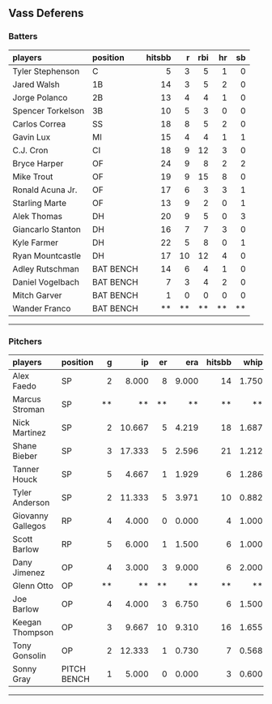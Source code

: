 ## Vass Deferens

### Batters

 
|players           |position  | hitsbb|  r| rbi| hr| sb| 
|:-----------------|:---------|------:|--:|---:|--:|--:| 
|Tyler Stephenson  |C         |      5|  3|   5|  1|  0| 
|Jared Walsh       |1B        |     14|  3|   5|  2|  0| 
|Jorge Polanco     |2B        |     13|  4|   4|  1|  0| 
|Spencer Torkelson |3B        |     10|  5|   3|  0|  0| 
|Carlos Correa     |SS        |     18|  8|   5|  2|  0| 
|Gavin Lux         |MI        |     15|  4|   4|  1|  1| 
|C.J. Cron         |CI        |     18|  9|  12|  3|  0| 
|Bryce Harper      |OF        |     24|  9|   8|  2|  2| 
|Mike Trout        |OF        |     19|  9|  15|  8|  0| 
|Ronald Acuna Jr.  |OF        |     17|  6|   3|  3|  1| 
|Starling Marte    |OF        |     13|  9|   2|  0|  1| 
|Alek Thomas       |DH        |     20|  9|   5|  0|  3| 
|Giancarlo Stanton |DH        |     16|  7|   7|  3|  0| 
|Kyle Farmer       |DH        |     22|  5|   8|  0|  1| 
|Ryan Mountcastle  |DH        |     17| 10|  12|  4|  0| 
|Adley Rutschman   |BAT BENCH |     14|  6|   4|  1|  0| 
|Daniel Vogelbach  |BAT BENCH |      7|  3|   4|  2|  0| 
|Mitch Garver      |BAT BENCH |      1|  0|   0|  0|  0| 
|Wander Franco     |BAT BENCH |     **| **|  **| **| **| 


* * *

### Pitchers

 
|players           |position    |  g|     ip| er|   era| hitsbb|  whip| so|  w| sv| 
|:-----------------|:-----------|--:|------:|--:|-----:|------:|-----:|--:|--:|--:| 
|Alex Faedo        |SP          |  2|  8.000|  8| 9.000|     14| 1.750| 12|  0|  0| 
|Marcus Stroman    |SP          | **|     **| **|    **|     **|    **| **| **| **| 
|Nick Martinez     |SP          |  2| 10.667|  5| 4.219|     18| 1.687| 10|  0|  0| 
|Shane Bieber      |SP          |  3| 17.333|  5| 2.596|     21| 1.212| 22|  0|  0| 
|Tanner Houck      |SP          |  5|  4.667|  1| 1.929|      6| 1.286|  8|  1|  4| 
|Tyler Anderson    |SP          |  2| 11.333|  5| 3.971|     10| 0.882| 10|  1|  0| 
|Giovanny Gallegos |RP          |  4|  4.000|  0| 0.000|      4| 1.000|  4|  1|  1| 
|Scott Barlow      |RP          |  5|  6.000|  1| 1.500|      6| 1.000|  5|  0|  3| 
|Dany Jimenez      |OP          |  4|  3.000|  3| 9.000|      6| 2.000|  1|  0|  1| 
|Glenn Otto        |OP          | **|     **| **|    **|     **|    **| **| **| **| 
|Joe Barlow        |OP          |  4|  4.000|  3| 6.750|      6| 1.500|  2|  1|  2| 
|Keegan Thompson   |OP          |  3|  9.667| 10| 9.310|     16| 1.655| 10|  0|  0| 
|Tony Gonsolin     |OP          |  2| 12.333|  1| 0.730|      7| 0.568| 11|  2|  0| 
|Sonny Gray        |PITCH BENCH |  1|  5.000|  0| 0.000|      3| 0.600|  3|  0|  0| 


* * *



